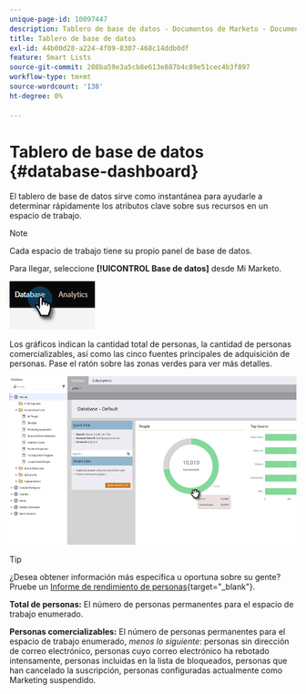 ```yaml
---
unique-page-id: 10097447
description: Tablero de base de datos - Documentos de Marketo - Documentación del producto
title: Tablero de base de datos
exl-id: 44b00d28-a224-4f09-8307-468c14ddb0df
feature: Smart Lists
source-git-commit: 208ba59e3a5cb8e613e887b4c89e51cec4b3f897
workflow-type: tm+mt
source-wordcount: '138'
ht-degree: 0%

---
```


# Tablero de base de datos {#database-dashboard}

El tablero de base de datos sirve como instantánea para ayudarle a determinar rápidamente los atributos clave sobre sus recursos en un espacio de trabajo.

>[!NOTE]
>
>Cada espacio de trabajo tiene su propio panel de base de datos.

Para llegar, seleccione **[!UICONTROL Base de datos]** desde Mi Marketo.

![](assets/database-dashboard-1.png)

Los gráficos indican la cantidad total de personas, la cantidad de personas comercializables, así como las cinco fuentes principales de adquisición de personas. Pase el ratón sobre las zonas verdes para ver más detalles.

![](assets/database-dashboard-2.png)

>[!TIP]
>
>¿Desea obtener información más específica u oportuna sobre su gente? Pruebe un [Informe de rendimiento de personas](/help/marketo/product-docs/reporting/basic-reporting/report-types/people-performance-report.md){target="_blank"}.

**Total de personas:** El número de personas permanentes para el espacio de trabajo enumerado.

**Personas comercializables:** El número de personas permanentes para el espacio de trabajo enumerado, _menos lo siguiente_: personas sin dirección de correo electrónico, personas cuyo correo electrónico ha rebotado intensamente, personas incluidas en la lista de bloqueados, personas que han cancelado la suscripción, personas configuradas actualmente como Marketing suspendido.
